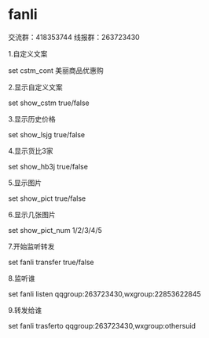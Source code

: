 # fanli

交流群：418353744 线报群：263723430

1.自定义文案

set cstm_cont    美丽商品优惠购

2.显示自定义文案

set show_cstm  true/false

3.显示历史价格

set show_lsjg    true/false 

4.显示货比3家

set show_hb3j    true/false

5.显示图片

set show_pict    true/false

6.显示几张图片

set show_pict_num 1/2/3/4/5  

7.开始监听转发

set fanli transfer true/false

8.监听谁

set fanli listen qqgroup:263723430,wxgroup:22853622845

9.转发给谁

set fanli trasferto qqgroup:263723430,wxgroup:othersuid
